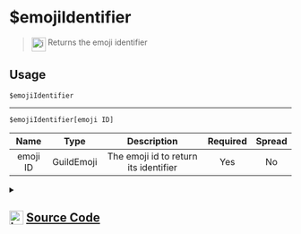 # $emojiIdentifier
> <img align="top" src="https://upload.wikimedia.org/wikipedia/commons/thumb/e/e4/Infobox_info_icon.svg/160px-Infobox_info_icon.svg.png?20150409153300" alt="image" width="25" height="auto"> Returns the emoji identifier
## Usage
```
$emojiIdentifier
```
---
```
$emojiIdentifier[emoji ID]
```
| Name | Type | Description | Required | Spread
| :---: | :---: | :---: | :---: | :---: |
emoji ID | GuildEmoji | The emoji id to return its identifier | Yes | No
<details>
<summary>
    
## <img align="top" src="https://cdn4.iconfinder.com/data/icons/iconsimple-logotypes/512/github-512.png" alt="image" width="25" height="auto">  [Source Code](https://github.com/tryforge/ForgeScript-V2/blob/main/src/native/emojiIdentifier.ts)
    
</summary>
    
```ts
import { ArgType, NativeFunction, Return } from "../structures"

export default new NativeFunction({
    name: "$emojiIdentifier",
    version: "1.0.0",
    description: "Returns the emoji identifier",
    brackets: false,
    unwrap: true,
    args: [
        {
            name: "emoji ID",
            description: "The emoji id to return its identifier",
            rest: false,
            type: ArgType.GuildEmoji,
            required: true
        }
    ],
    execute(ctx, [ emoji ]) {
        emoji ?? ctx.emoji
        return Return.success(
            emoji?.identifier
        )
    },
})
```
    
</details>